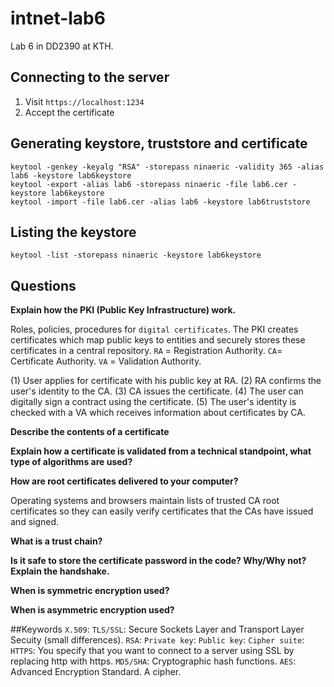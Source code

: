 # intnet-lab6
Lab 6 in DD2390 at KTH.

## Connecting to the server
1. Visit `https://localhost:1234`
2. Accept the certificate

## Generating keystore, truststore and certificate
```
keytool -genkey -keyalg "RSA" -storepass ninaeric -validity 365 -alias lab6 -keystore lab6keystore
keytool -export -alias lab6 -storepass ninaeric -file lab6.cer -keystore lab6keystore
keytool -import -file lab6.cer -alias lab6 -keystore lab6truststore
```

## Listing the keystore
`keytool -list -storepass ninaeric -keystore lab6keystore`

## Questions

**Explain how the PKI (Public Key Infrastructure) work.**

Roles, policies, procedures for `digital certificates`. The PKI creates certificates which map public keys to entities and securely stores these certificates in a central repository.
`RA` = Registration Authority. `CA`= Certificate Authority. `VA` = Validation Authority.

(1) User applies for certificate with his public key at RA. (2) RA confirms the user's identity to the CA. (3) CA issues the certificate. (4) The user can digitally sign a contract using the certificate. (5) The user's identity is checked with a VA which receives information about certificates by CA.


**Describe the contents of a certificate**


**Explain how a certificate is validated from a technical standpoint, what type of algorithms are used?**


**How are root certificates delivered to your computer?**

Operating systems and browsers maintain lists of trusted CA root certificates so they can easily verify certificates that the CAs have issued and signed.

**What is a trust chain?**


**Is it safe to store the certificate password in the code? Why/Why not? Explain the handshake.**


**When is symmetric encryption used?**


**When is asymmetric encryption used?**

##Keywords
`X.509`:
`TLS/SSL`: Secure Sockets Layer and Transport Layer Secuity (small differences).
`RSA`:
`Private key`:
`Public key`:
`Cipher suite`:
`HTTPS`: You specify that you want to connect to a server using SSL by replacing http with https.
`MD5/SHA`: Cryptographic hash functions.
`AES`: Advanced Encryption Standard. A cipher.



